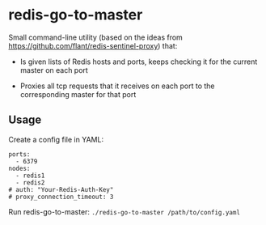 redis-go-to-master
==================

Small command-line utility (based on the ideas from <https://github.com/flant/redis-sentinel-proxy>) that:

* Is given lists of Redis hosts and ports, keeps checking it for the current master on each port

* Proxies all tcp requests that it receives on each port to the corresponding master for that port

Usage
-----

Create a config file in YAML:

    ports:
      - 6379
    nodes:
      - redis1
      - redis2
    # auth: "Your-Redis-Auth-Key"
    # proxy_connection_timeout: 3

Run redis-go-to-master:
`./redis-go-to-master /path/to/config.yaml`
